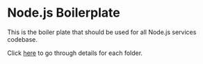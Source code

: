 # Node.js Boilerplate

This is the boiler plate that should be used for all Node.js services codebase.

Click [here](docs/FOLDERS.md) to go through details for each folder.